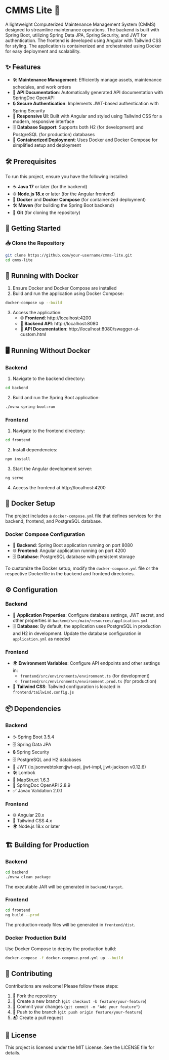 # CMMS Lite 🚧

A lightweight Computerized Maintenance Management System (CMMS) designed to streamline maintenance operations. The backend is built with Spring Boot, utilizing Spring Data JPA, Spring Security, and JWT for authentication. The frontend is developed using Angular with Tailwind CSS for styling. The application is containerized and orchestrated using Docker for easy deployment and scalability.

## ✨ Features

- 🛠 **Maintenance Management**: Efficiently manage assets, maintenance schedules, and work orders
- 📖 **API Documentation**: Automatically generated API documentation with SpringDoc OpenAPI
- 🔒 **Secure Authentication**: Implements JWT-based authentication with Spring Security
- 📱 **Responsive UI**: Built with Angular and styled using Tailwind CSS for a modern, responsive interface
- 🗄 **Database Support**: Supports both H2 (for development) and PostgreSQL (for production) databases
- 🐳 **Containerized Deployment**: Uses Docker and Docker Compose for simplified setup and deployment

## 🛠 Prerequisites

To run this project, ensure you have the following installed:

- ☕ **Java 17** or later (for the backend)
- 🌐 **Node.js 18.x** or later (for the Angular frontend)
- 🐳 **Docker** and **Docker Compose** (for containerized deployment)
- 🛠 **Maven** (for building the Spring Boot backend)
- 📂 **Git** (for cloning the repository)

## 🚀 Getting Started

### 📥 Clone the Repository

```bash
git clone https://github.com/your-username/cmms-lite.git
cd cmms-lite
```

## 🐳 Running with Docker

1. Ensure Docker and Docker Compose are installed
2. Build and run the application using Docker Compose:

```bash
docker-compose up --build
```

3. Access the application:
   - 🌐 **Frontend**: http://localhost:4200
   - 🔗 **Backend API**: http://localhost:8080
   - 📄 **API Documentation**: http://localhost:8080/swagger-ui-custom.html

## 🖥 Running Without Docker

### Backend

1. Navigate to the backend directory:
```bash
cd backend
```

2. Build and run the Spring Boot application:
```bash
./mvnw spring-boot:run
```

### Frontend

1. Navigate to the frontend directory:
```bash
cd frontend
```

2. Install dependencies:
```bash
npm install
```

3. Start the Angular development server:
```bash
ng serve
```

4. Access the frontend at http://localhost:4200

## 🐳 Docker Setup

The project includes a `docker-compose.yml` file that defines services for the backend, frontend, and PostgreSQL database.

### Docker Compose Configuration

- 🔧 **Backend**: Spring Boot application running on port 8080
- 🌐 **Frontend**: Angular application running on port 4200
- 🗄 **Database**: PostgreSQL database with persistent storage

To customize the Docker setup, modify the `docker-compose.yml` file or the respective Dockerfile in the backend and frontend directories.

## ⚙️ Configuration

### Backend

- 📝 **Application Properties**: Configure database settings, JWT secret, and other properties in `backend/src/main/resources/application.yml`
- 🗄 **Database**: By default, the application uses PostgreSQL in production and H2 in development. Update the database configuration in `application.yml` as needed

### Frontend

- 🌍 **Environment Variables**: Configure API endpoints and other settings in:
  - `frontend/src/environments/environment.ts` (for development)
  - `frontend/src/environments/environment.prod.ts` (for production)
- 🎨 **Tailwind CSS**: Tailwind configuration is located in `frontend/tailwind.config.js`

## 📦 Dependencies

### Backend

- ☕ Spring Boot 3.5.4
- 🗄 Spring Data JPA
- 🔒 Spring Security
- 🗄 PostgreSQL and H2 databases
- 🔑 JWT (io.jsonwebtoken:jjwt-api, jjwt-impl, jjwt-jackson v0.12.6)
- 🛠 Lombok
- 🔄 MapStruct 1.6.3
- 📖 SpringDoc OpenAPI 2.8.9
- ✅ Javax Validation 2.0.1

### Frontend

- 🌐 Angular 20.x
- 🎨 Tailwind CSS 4.x
- 🌍 Node.js 18.x or later

## 🏗 Building for Production

### Backend

```bash
cd backend
./mvnw clean package
```

The executable JAR will be generated in `backend/target`.

### Frontend

```bash
cd frontend
ng build --prod
```

The production-ready files will be generated in `frontend/dist`.

### Docker Production Build

Use Docker Compose to deploy the production build:

```bash
docker-compose -f docker-compose.prod.yml up --build
```

## 🤝 Contributing

Contributions are welcome! Please follow these steps:

1. 🍴 Fork the repository
2. 🌿 Create a new branch (`git checkout -b feature/your-feature`)
3. 💾 Commit your changes (`git commit -m "Add your feature"`)
4. 🚀 Push to the branch (`git push origin feature/your-feature`)
5. 📬 Create a pull request

## 📜 License

This project is licensed under the MIT License. See the LICENSE file for details.